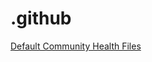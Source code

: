 # .github

[Default Community Health Files](https://docs.github.com/en/github/building-a-strong-community/creating-a-default-community-health-file)
